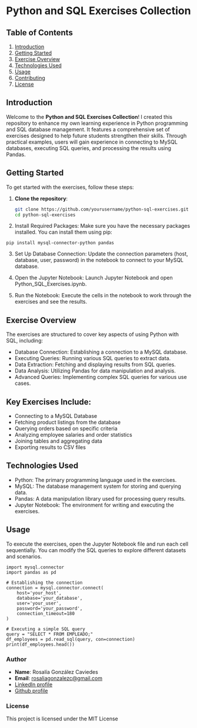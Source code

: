 # Python and SQL Exercises Collection

## Table of Contents
1. [Introduction](#introduction)
2. [Getting Started](#getting-started)
3. [Exercise Overview](#exercise-overview)
4. [Technologies Used](#technologies-used)
5. [Usage](#usage)
6. [Contributing](#contributing)
7. [License](#license)

## Introduction
Welcome to the **Python and SQL Exercises Collection**! 
I created this repository to enhance my own learning experience in Python programming and SQL database management. It features a comprehensive set of exercises designed to help future students strengthen their skills. Through practical examples, users will gain experience in connecting to MySQL databases, executing SQL queries, and processing the results using Pandas.
## Getting Started
To get started with the exercises, follow these steps:

1. **Clone the repository**:
   ```bash
   git clone https://github.com/yourusername/python-sql-exercises.git
   cd python-sql-exercises
   ```
2. Install Required Packages: Make sure you have the necessary packages installed. You can install them using pip:
 ```
pip install mysql-connector-python pandas
```

3. Set Up Database Connection: Update the connection parameters (host, database, user, password) in the notebook to connect to your MySQL database.

4. Open the Jupyter Notebook: Launch Jupyter Notebook and open Python_SQL_Exercises.ipynb.

5. Run the Notebook: Execute the cells in the notebook to work through the exercises and see the results.

## Exercise Overview
The exercises are structured to cover key aspects of using Python with SQL, including:

- Database Connection: Establishing a connection to a MySQL database.
- Executing Queries: Running various SQL queries to extract data.
- Data Extraction: Fetching and displaying results from SQL queries.
- Data Analysis: Utilizing Pandas for data manipulation and analysis.
- Advanced Queries: Implementing complex SQL queries for various use cases.

## Key Exercises Include:
- Connecting to a MySQL Database
- Fetching product listings from the database
- Querying orders based on specific criteria
- Analyzing employee salaries and order statistics
- Joining tables and aggregating data
- Exporting results to CSV files

## Technologies Used
- Python: The primary programming language used in the exercises.
- MySQL: The database management system for storing and querying data.
- Pandas: A data manipulation library used for processing query results.
- Jupyter Notebook: The environment for writing and executing the exercises.

## Usage
To execute the exercises, open the Jupyter Notebook file and run each cell sequentially. You can modify the SQL queries to explore different datasets and scenarios.
```
import mysql.connector
import pandas as pd

# Establishing the connection
connection = mysql.connector.connect(
    host='your_host',
    database='your_database',
    user='your_user',
    password='your_password',
    connection_timeout=180
)

# Executing a simple SQL query
query = "SELECT * FROM EMPLEADO;"
df_employees = pd.read_sql(query, con=connection)
print(df_employees.head())
```

### Author
- **Name**: Rosalía González Caviedes
- **Email**: rosaliagonzalezc@gmail.com
- [LinkedIn profile](https://www.linkedin.com/in/rosaliagonzalezcaviedes/)
- [Github profile](https://github.com/liagcaviedes)

### License
This project is licensed under the MIT License 

